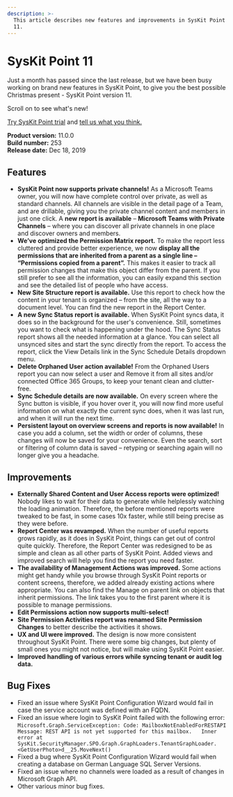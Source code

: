 ```yaml
---
description: >-
  This article describes new features and improvements in SysKit Point version
  11.
---
```


# SysKit Point 11

Just a month has passed since the last release, but we have been busy working on brand new features in SysKit Point, to give you the best possible Christmas present - SysKit Point version 11.  

Scroll on to see what's new!

[Try SysKit Point trial](https://syskit.com/products/point/download/) and [tell us what you think.](https://www.syskit.com/company/contact-us/)

**Product version:** 11.0.0  
**Build number:** 253  
**Release date:** Dec 18, 2019

## Features

* **SysKit Point now supports private channels!** As a Microsoft Teams owner, you will now have complete control over private, as well as standard channels. All channels are visible in the detail page of a Team, and are drillable, giving you the private channel content and members in just one click. A **new report is available** – **Microsoft Teams with Private Channels** – where you can discover all private channels in one place and discover owners and members. 
* **We’ve optimized the Permission Matrix report.** To make the report less cluttered and provide better experience, we now **display all the permissions that are inherited from a parent as a single line – “Permissions copied from a parent”.** This makes it easier to track all permission changes that make this object differ from the parent. If you still prefer to see all the information, you can easily expand this section and see the detailed list of people who have access. 
* **New Site Structure report is available.** Use this report to check how the content in your tenant is organized – from the site, all the way to a document level. You can find the new report in the Report Center. 
* **A new Sync Status report is available.** When SysKit Point syncs data, it does so in the background for the user's convenience. Still, sometimes you want to check what is happening under the hood. The Sync Status report shows all the needed information at a glance. You can select all unsynced sites and start the sync directly from the report. To access the report, click the View Details link in the Sync Schedule Details dropdown menu. 
* **Delete Orphaned User action available!** From the Orphaned Users report you can now select a user and Remove it from all sites and/or connected Office 365 Groups, to keep your tenant clean and clutter-free. 
* **Sync Schedule details are now available.** On every screen where the Sync button is visible, if you hover over it, you will now find more useful information on what exactly the current sync does, when it was last run, and when it will run the next time. 
* **Persistent layout on overview screens and reports is now available!** In case you add a column, set the width or order of columns, these changes will now be saved for your convenience. Even the search, sort or filtering of column data is saved – retyping or searching again will no longer give you a headache. 

## Improvements

* **Externally Shared Content and User Access reports were optimized!** Nobody likes to wait for their data to generate while helplessly watching the loading animation. Therefore, the before mentioned reports were tweaked to be fast, in some cases 10x faster, while still being precise as they were before.  
* **Report Center was revamped.** When the number of useful reports grows rapidly, as it does in SysKit Point, things can get out of control quite quickly. Therefore, the Report Center was redesigned to be as simple and clean as all other parts of SysKit Point. Added views and improved search will help you find the report you need faster. 
* **The availability of Management Actions was improved.** Some actions might get handy while you browse through SysKit Point reports or content screens, therefore, we added already existing actions where appropriate. You can also find the Manage on parent link on objects that inherit permissions. The link takes you to the first parent where it is possible to manage permissions.  
* **Edit Permissions action now supports multi-select!** 
* **Site Permission Activities report was renamed Site Permission Changes** to better describe the activities it shows. 
* **UX and UI were improved.** The design is now more consistent throughout SysKit Point. There were some big changes, but plenty of small ones you might not notice, but will make using SysKit Point easier.  
* **Improved handling of various errors while syncing tenant or audit log data.** 

## **Bug Fixes**

* Fixed an issue where SysKit Point Configuration Wizard would fail in case the service account was defined with an FQDN. 
* Fixed an issue where login to SysKit Point failed with the following error:   `Microsoft.Graph.ServiceException: Code: MailboxNotEnabledForRESTAPI  Message: REST API is not yet supported for this mailbox.   Inner error at SysKit.SecurityManager.SPO.Graph.GraphLoaders.TenantGraphLoader.<GetUserPhoto>d__25.MoveNext()`
* Fixed a bug where SysKit Point Configuration Wizard would fail when creating a database on German Language SQL Server Versions. 
* Fixed an issue where no channels were loaded as a result of changes in Microsoft Graph API.  
* Other various minor bug fixes. 

